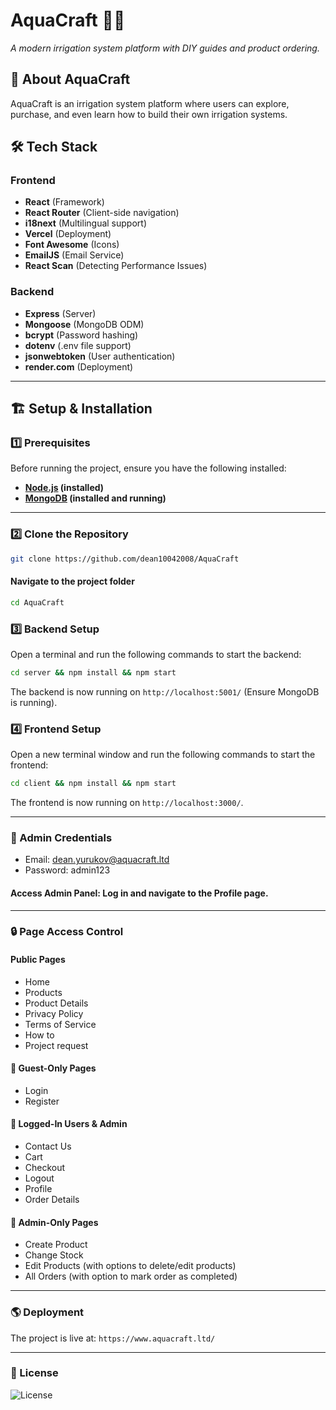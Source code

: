 # AquaCraft 🌿💦

*A modern irrigation system platform with DIY guides and product ordering.*

## 🚀 About AquaCraft  
AquaCraft is an irrigation system platform where users can explore, purchase, and even learn how to build their own irrigation systems.  

## 🛠️ Tech Stack  

### Frontend  
- **React** (Framework)  
- **React Router** (Client-side navigation)  
- **i18next** (Multilingual support)  
- **Vercel** (Deployment)
- **Font Awesome** (Icons)
- **EmailJS** (Email Service)
- **React Scan** (Detecting Performance Issues)

### Backend  
- **Express** (Server)  
- **Mongoose** (MongoDB ODM)  
- **bcrypt** (Password hashing)  
- **dotenv** (.env file support)  
- **jsonwebtoken** (User authentication)  
- **render.com** (Deployment)

---

## 🏗️ Setup & Installation  

### 1️⃣ Prerequisites  
Before running the project, ensure you have the following installed:  
- **[Node.js](https://nodejs.org/) (installed)** 
- **[MongoDB](https://www.mongodb.com/try/download/community) (installed and running)**  

---

### 2️⃣ Clone the Repository  
```bash
git clone https://github.com/dean10042008/AquaCraft
```

#### Navigate to the project folder
```bash
cd AquaCraft
```

### 3️⃣ Backend Setup

Open a terminal and run the following commands to start the backend:

```bash
cd server && npm install && npm start
```

The backend is now running on `http://localhost:5001/` (Ensure MongoDB is running).

### 4️⃣ Frontend Setup

Open a new terminal window and run the following commands to start the frontend:

```bash
cd client && npm install && npm start
```

The frontend is now running on `http://localhost:3000/`.

---

### 🔑 Admin Credentials
- Email: dean.yurukov@aquacraft.ltd
- Password: admin123

#### Access Admin Panel: Log in and navigate to the Profile page.

---

### 🔒 Page Access Control

#### Public Pages
- Home
- Products
- Product Details
- Privacy Policy
- Terms of Service
- How to
- Project request

#### 🚪 Guest-Only Pages
- Login
- Register

#### 👤 Logged-In Users & Admin
- Contact Us
- Cart
- Checkout
- Logout
- Profile
- Order Details

#### 🔧 Admin-Only Pages
- Create Product
- Change Stock
- Edit Products (with options to delete/edit products)
- All Orders (with option to mark order as completed)

---

### 🌎 Deployment

The project is live at: `https://www.aquacraft.ltd/`

---

### 📜 License

![License](https://img.shields.io/github/license/dean10042008/AquaCraft)